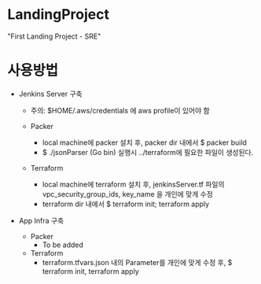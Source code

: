 # LandingProject
"First Landing Project - SRE"

# 사용방법
* Jenkins Server 구축

    * 주의: $HOME/.aws/credentials 에 aws profile이 있어야 함

    * Packer
        * local machine에 packer 설치 후, packer dir 내에서 $ packer build 
        * $ ./jsonParser (Go bin) 실행시 ../terraform에 필요한 파일이 생성된다.
    
    * Terraform
        * local machine에 terraform 설치 후, jenkinsServer.tf 파일의 vpc_security_group_ids, key_name 을 개인에 맞게 수정
        * terraform dir 내에서 $ terraform init; terraform apply

* App Infra 구축
    * Packer
        * To be added
    * Terraform
        * terraform.tfvars.json 내의 Parameter를 개인에 맞게 수정 후, $ terraform init, terraform apply

